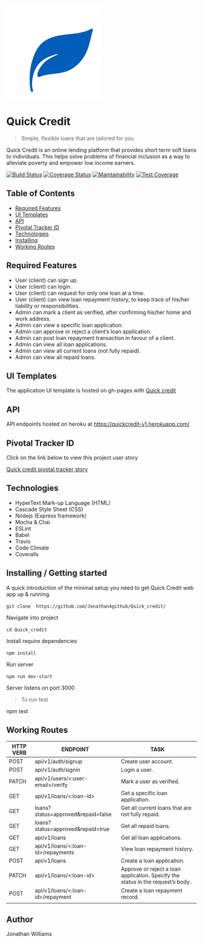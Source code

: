 ![Quick Credit](./client/public/img/logo.png)

# Quick Credit
> Simple, flexible loans that are tailored for you

Quick Credit is an online lending platform that provides short term soft loans to individuals. This
helps solve problems of financial inclusion as a way to alleviate poverty and empower low
income earners.

[![Build Status](https://travis-ci.org/Jonathan4github/Quick_credit.svg?branch=develop)](https://travis-ci.org/Jonathan4github/Quick_credit)
[![Coverage Status](https://coveralls.io/repos/github/Jonathan4github/Quick_credit/badge.svg)](https://coveralls.io/github/Jonathan4github/Quick_credit)
[![Maintainability](https://api.codeclimate.com/v1/badges/0877bb31e6b9859cf679/maintainability)](https://codeclimate.com/github/Jonathan4github/Quick_credit/maintainability)
[![Test Coverage](https://api.codeclimate.com/v1/badges/0877bb31e6b9859cf679/test_coverage)](https://codeclimate.com/github/Jonathan4github/Quick_credit/test_coverage)

## Table of Contents
- [Required Features](#required-features)
- [UI Templates](#ui-templates)
- [API](#api)
- [Pivotal Tracker ID](#pivotal-tracker-id)
- [Technologies](#technologies)
- [Installing](#installing)
- [Working Routes](#working-routes)

## Required Features
- User (client) can sign up.
- User (client) can login.
- User (client) can request for only one loan at a time.
- User (client) can view loan repayment history, to keep track of his/her liability or responsibilities.
- Admin can mark a client as verified, after confirming his/her home and work address.
- Admin can view a specific loan application.
- Admin can approve or reject a client’s loan application.
- Admin can post loan repayment transaction in favour of a client.
- Admin can view all loan applications.
- Admin can view all current loans (not fully repaid).
- Admin can view all repaid loans.

## UI Templates
The application UI template is hosted on gh-pages with [Quick credit](https://jonathan4github.github.io/Quick_credit/client/)

## API
API endpoints hosted on heroku at https://quickcredit-v1.herokuapp.com/

## Pivotal Tracker ID
Click on the link below to view this project user story

[Quick credit pivotal tracker story](https://www.pivotaltracker.com/n/projects/2326582)

## Technologies
- HyperText Mark-up Language (HTML)
- Cascade Style Sheet (CSS)
- Nodejs (Express framework)
- Mocha & Chai
- ESLint
- Babel
- Travis
- Code Climate
- Coveralls

## Installing / Getting started

A quick introduction of the minimal setup you need to get Quick Credit web app up &
running.

`git clone 
https://github.com/Jonathan4github/Quick_credit/`

Navigate into project

`cd Quick_credit`

Install require dependencies

`npm install`

Run server

`npm run dev-start`

Server listens on port 3000

> To run test

npm test

## Working Routes

| HTTP VERB | ENDPOINT                           | TASK                                                                            |
|-----------|------------------------------------|---------------------------------------------------------------------------------|
| POST      | api/v1/auth/signup                 | Create user account.                                                            |
| POST      | api/v1/auth/signin                 | Login a user.                                                                   |
| PATCH     | api/v1/users/<:user-email>/verify  | Mark a user as verified.                                                        |
| GET       | api/v1/loans/<:loan-id>            | Get a specific loan application.                                                |
| GET       | loans?status=approved&repaid=false | Get all current loans that are not fully repaid.                                |
| GET       | loans?status=approved&repaid=true  | Get all repaid loans.                                                           |
| GET       | api/v1/loans                       | Get all loan applications.                                                      |
| GET       | api/v1/loans/<:loan-id>/repayments | View loan repayment history.                                                    |
| POST      | api/v1/loans                       | Create a loan application.                                                      |
| PATCH     | api/v1/loans/<:loan-id>            | Approve or reject a loan application. Specify the status in the request’s body. |
| POST      | api/v1/loans/<:loan-id>/repayment  | Create a loan repayment record.                                                 |
|           |                                    |                                                                                 |

## Author
Jonathan Williams